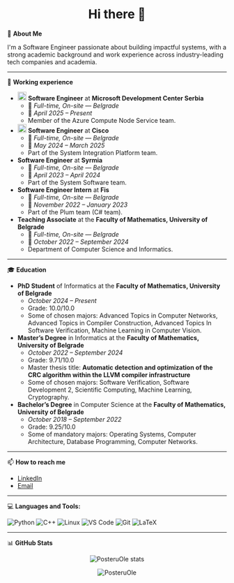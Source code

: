 <h1 align="center">Hi there 👋</h1>

🎯 **About Me**

I'm a Software Engineer passionate about building impactful systems, with a strong academic background and work experience across industry-leading tech companies and academia.

---
💼 **Working experience**

- <img src="https://upload.wikimedia.org/wikipedia/commons/4/44/Microsoft_logo.svg" alt="Microsoft" height="20"/> **Software Engineer** at **Microsoft Development Center Serbia**
  - 🏢 *Full-time, On-site — Belgrade*
  - 📅 *April 2025 – Present*
  - Member of the Azure Compute Node Service team.
- <img src="https://upload.wikimedia.org/wikipedia/commons/6/64/Cisco_logo.svg" alt="Cisco" height="20"/> **Software Engineer** at **Cisco**
  - 🏢 *Full-time, On-site — Belgrade*
  - 📅 *May 2024 – March 2025*
  - Part of the System Integration Platform team.   
- **Software Engineer** at **Syrmia**
  - 🏢 *Full-time, On-site — Belgrade*
  - 📅 *April 2023 – April 2024*
  - Part of the System Software team.
- **Software Engineer Intern** at **Fis**
  - 🏢 *Full-time, On-site — Belgrade*
  - 📅 *November 2022 – January 2023*
  - Part of the Plum team (C# team).
- **Teaching Associate** at the **Faculty of Mathematics, University of Belgrade**
  - 🏢 *Full-time, On-site — Belgrade*
  - 📅 *October 2022 – September 2024*
  - Department of Computer Science and Informatics. 

---

🎓 **Education**

- **PhD Student** of Informatics at the **Faculty of Mathematics, University of Belgrade**
  - *October 2024 – Present*
  - Grade: 10.0/10.0
  - Some of chosen majors: Advanced Topics in Computer Networks, Advanced Topics in Compiler Construction, Advanced Topics In Software Verification, Machine Learning in Computer Vision. 
- **Master’s Degree** in Informatics at the **Faculty of Mathematics, University of Belgrade**
  - *October 2022 – September 2024*
  - Grade: 9.71/10.0
  - Master thesis title: **Automatic detection and optimization of the CRC algorithm within the LLVM compiler infrastructure**
  - Some of chosen majors: Software Verification, Software Development 2, Scientific Computing, Machine Learning, Cryptography. 
- **Bachelor’s Degree** in Computer Science at the **Faculty of Mathematics, University of Belgrade**
  - *October 2018 – September 2022*
  - Grade: 9.25/10.0
  - Some of mandatory majors: Operating Systems, Computer Architecture, Database Programming, Computer Networks.

 
---

📫 **How to reach me**

- [LinkedIn](https://www.linkedin.com/in/petar-te%C5%A1i%C4%87-11b667220/)
- [Email](mailto:posteru.ole@gmail.com)

---

💻 **Languages and Tools:**

![Python](https://img.shields.io/badge/Python-3776AB?style=flat&logo=python&logoColor=white)
![C++](https://img.shields.io/badge/C++-00599C?style=flat&logo=c%2B%2B&logoColor=white)
![Linux](https://img.shields.io/badge/Linux-FCC624?style=flat&logo=linux&logoColor=black)
![VS Code](https://img.shields.io/badge/VS_Code-007ACC?style=flat&logo=visual-studio-code&logoColor=white)
![Git](https://img.shields.io/badge/Git-F05032?style=flat&logo=git&logoColor=white)
![LaTeX](https://img.shields.io/badge/LaTeX-008080?style=flat&logo=latex&logoColor=white)

---

📊 **GitHub Stats**

<p align="center">
  <img src="https://github-readme-stats.vercel.app/api?username=PosteruOle&show_icons=true&theme=radical" alt="PosteruOle stats" />
</p>

<p align="center">
  <img src="https://komarev.com/ghpvc/?username=PosteruOle&label=Profile%20views&color=0e75b6&style=flat" alt="PosteruOle" />
</p>
